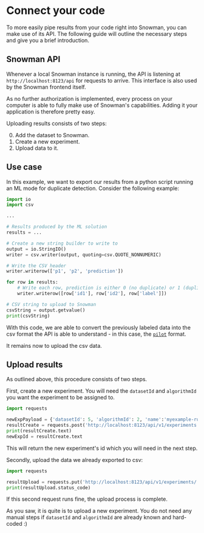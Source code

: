 # Connect your code

To more easily pipe results from your code right into Snowman, you can make use of its API.
The following guide will outline the necessary steps and give you a brief introduction.

## Snowman API

Whenever a local Snowman instance is running, the API is listening at `http://localhost:8123/api`
for requests to arrive. This interface is also used by the Snowman frontend itself.

As no further authorization is implemented, every process on your computer is able to fully make
use of Snowman's capabilities. Adding it your application is therefore pretty easy.

Uploading results consists of two steps:

0. Add the dataset to Snowman.
1. Create a new experiment.
2. Upload data to it.

## Use case

In this example, we want to export our results from a python script running an ML mode for
duplicate detection. Consider the following example:

```python
import io
import csv

...

# Results produced by the ML solution
results = ...

# Create a new string builder to write to
output = io.StringIO()
writer = csv.writer(output, quoting=csv.QUOTE_NONNUMERIC)

# Write the CSV header
writer.writerow(['p1', 'p2', 'prediction'])

for row in results:
    # Write each row, prediction is either 0 (no duplicate) or 1 (duplicate)
    writer.writerow([row['id1'], row['id2'], row['label']])

# CSV string to upload to Snowman
csvString = output.getvalue()
print(csvString)
```

With this code, we are able to convert the previously labeled data into the csv format
the API is able to understand - in this case, the [`pilot`](/basic_usage/experiments) format.

It remains now to upload the csv data.

## Upload results

As outlined above, this procedure consists of two steps.

First, create a new experiment. You will need the `datasetId` and `algorithmId` you want the experiment to be assigned to.  
```python
import requests

newExpPayload = {'datasetId': 5, 'algorithmId': 2, 'name':'myexample-run01','description':'automatic-upload'}
resultCreate = requests.post('http://localhost:8123/api/v1/experiments', json=newExpPayload)
print(resultCreate.text)
newExpId = resultCreate.text
```
This will return the new experiment's id which you will need in the next step.

Secondly, upload the data we already exported to csv:
```python
import requests

resultUpload = requests.put('http://localhost:8123/api/v1/experiments/' + newExpId + '/file?format=pilot', data=csvString, headers={'Content-Type': 'text/csv'})
print(resultUpload.status_code)
```
If this second request runs fine, the upload process is complete.

As you saw, it is quite is to upload a new experiment. You do not need any manual steps if
`datasetId` and `algorithmId` are already known and hard-coded :)

